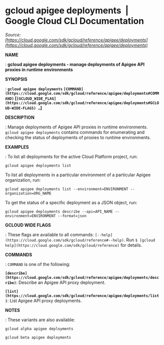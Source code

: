 # gcloud apigee deployments  |  Google Cloud CLI Documentation

*Source: [https://cloud.google.com/sdk/gcloud/reference/apigee/deployments](https://cloud.google.com/sdk/gcloud/reference/apigee/deployments)*

**NAME**

: **gcloud apigee deployments - manage deployments of Apigee API proxies in runtime environments**

**SYNOPSIS**

: **`gcloud apigee deployments` `[COMMAND](https://cloud.google.com/sdk/gcloud/reference/apigee/deployments#COMMAND)` [`[GCLOUD_WIDE_FLAG](https://cloud.google.com/sdk/gcloud/reference/apigee/deployments#GCLOUD-WIDE-FLAGS) …`]**

**DESCRIPTION**

: Manage deployments of Apigee API proxies in runtime environments.
`gcloud apigee deployments` contains commands for enumerating and
checking the status of deployments of proxies to runtime environments.

**EXAMPLES**

: To list all deployments for the active Cloud Platform project, run:

```
gcloud apigee deployments list
```

To list all deployments in a particular environment of a particular Apigee
organization, run:

```
gcloud apigee deployments list --environment=ENVIRONMENT --organization=ORG_NAME
```

To get the status of a specific deployment as a JSON object, run:

```
gcloud apigee deployments describe --api=API_NAME --environment=ENVIRONMENT --format=json
```

**GCLOUD WIDE FLAGS**

: These flags are available to all commands: `[--help](https://cloud.google.com/sdk/gcloud/reference#--help)`.
Run `$ [gcloud help](https://cloud.google.com/sdk/gcloud/reference)` for details.

**COMMANDS**

: ``COMMAND`` is one of the following:

**`[describe](https://cloud.google.com/sdk/gcloud/reference/apigee/deployments/describe)`**:
Describe an Apigee API proxy deployment.

**`[list](https://cloud.google.com/sdk/gcloud/reference/apigee/deployments/list)`**:
List Apigee API proxy deployments.

**NOTES**

: These variants are also available:

```
gcloud alpha apigee deployments
```

```
gcloud beta apigee deployments
```